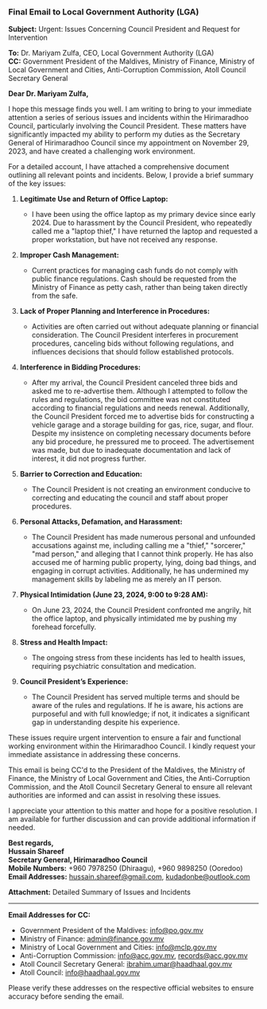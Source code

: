 ### Final Email to Local Government Authority (LGA)

**Subject:** Urgent: Issues Concerning Council President and Request for Intervention

**To:** Dr. Mariyam Zulfa, CEO, Local Government Authority (LGA)  
**CC:** Government President of the Maldives, Ministry of Finance, Ministry of Local Government and Cities, Anti-Corruption Commission, Atoll Council Secretary General

**Dear Dr. Mariyam Zulfa,**

I hope this message finds you well. I am writing to bring to your immediate attention a series of serious issues and incidents within the Hirimaradhoo Council, particularly involving the Council President. These matters have significantly impacted my ability to perform my duties as the Secretary General of Hirimaradhoo Council since my appointment on November 29, 2023, and have created a challenging work environment.

For a detailed account, I have attached a comprehensive document outlining all relevant points and incidents. Below, I provide a brief summary of the key issues:

1. **Legitimate Use and Return of Office Laptop:**
   - I have been using the office laptop as my primary device since early 2024. Due to harassment by the Council President, who repeatedly called me a "laptop thief," I have returned the laptop and requested a proper workstation, but have not received any response.

2. **Improper Cash Management:**
   - Current practices for managing cash funds do not comply with public finance regulations. Cash should be requested from the Ministry of Finance as petty cash, rather than being taken directly from the safe.

3. **Lack of Proper Planning and Interference in Procedures:**
   - Activities are often carried out without adequate planning or financial consideration. The Council President interferes in procurement procedures, canceling bids without following regulations, and influences decisions that should follow established protocols.

4. **Interference in Bidding Procedures:**
   - After my arrival, the Council President canceled three bids and asked me to re-advertise them. Although I attempted to follow the rules and regulations, the bid committee was not constituted according to financial regulations and needs renewal. Additionally, the Council President forced me to advertise bids for constructing a vehicle garage and a storage building for gas, rice, sugar, and flour. Despite my insistence on completing necessary documents before any bid procedure, he pressured me to proceed. The advertisement was made, but due to inadequate documentation and lack of interest, it did not progress further.

5. **Barrier to Correction and Education:**
   - The Council President is not creating an environment conducive to correcting and educating the council and staff about proper procedures.

6. **Personal Attacks, Defamation, and Harassment:**
   - The Council President has made numerous personal and unfounded accusations against me, including calling me a "thief," "sorcerer," "mad person," and alleging that I cannot think properly. He has also accused me of harming public property, lying, doing bad things, and engaging in corrupt activities. Additionally, he has undermined my management skills by labeling me as merely an IT person.

7. **Physical Intimidation (June 23, 2024, 9:00 to 9:28 AM):**
   - On June 23, 2024, the Council President confronted me angrily, hit the office laptop, and physically intimidated me by pushing my forehead forcefully.

8. **Stress and Health Impact:**
   - The ongoing stress from these incidents has led to health issues, requiring psychiatric consultation and medication.

9. **Council President’s Experience:**
   - The Council President has served multiple terms and should be aware of the rules and regulations. If he is aware, his actions are purposeful and with full knowledge; if not, it indicates a significant gap in understanding despite his experience.

These issues require urgent intervention to ensure a fair and functional working environment within the Hirimaradhoo Council. I kindly request your immediate assistance in addressing these concerns.

This email is being CC'd to the President of the Maldives, the Ministry of Finance, the Ministry of Local Government and Cities, the Anti-Corruption Commission, and the Atoll Council Secretary General to ensure all relevant authorities are informed and can assist in resolving these issues.

I appreciate your attention to this matter and hope for a positive resolution. I am available for further discussion and can provide additional information if needed.

**Best regards,**  
**Hussain Shareef**  
**Secretary General, Hirimaradhoo Council**  
**Mobile Numbers:** +960 7978250 (Dhiraagu), +960 9898250 (Ooredoo)  
**Email Addresses:** hussain.shareef@gmail.com, kudadonbe@outlook.com

**Attachment:** Detailed Summary of Issues and Incidents

---

**Email Addresses for CC:**
- Government President of the Maldives: [info@po.gov.mv](mailto:info@po.gov.mv)
- Ministry of Finance: [admin@finance.gov.mv](mailto:admin@finance.gov.mv)
- Ministry of Local Government and Cities: [info@mclp.gov.mv](mailto:info@mclp.gov.mv)
- Anti-Corruption Commission: [info@acc.gov.mv](mailto:info@acc.gov.mv), [records@acc.gov.mv](mailto:records@acc.gov.mv)
- Atoll Council Secretary General: [ibrahim.umar@haadhaal.gov.mv](mailto:ibrahim.umar@haadhaal.gov.mv)
- Atoll Council: [info@haadhaal.gov.mv](mailto:info@haadhaal.gov.mv)

Please verify these addresses on the respective official websites to ensure accuracy before sending the email.
